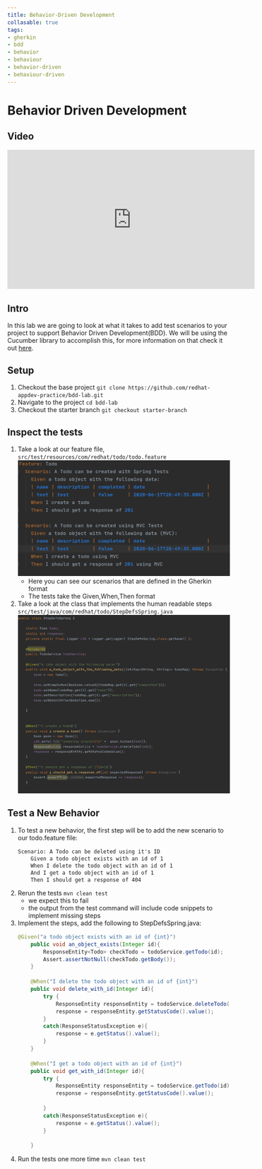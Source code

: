 ```yaml
---
title: Behavior-Driven Development
collasable: true
tags:
- gherkin
- bdd
- behavior
- behaviour
- behavior-driven
- behaviour-driven
---
```

# Behavior Driven Development
## Video
<iframe width="560" height="315" src="https://www.youtube.com/embed/ZhDSNBoTYJc" frameborder="0" allow="accelerometer; autoplay; clipboard-write; encrypted-media; gyroscope; picture-in-picture" allowfullscreen></iframe>

## Intro
In this lab we are going to look at what it takes to add test scenarios to your project to support
Behavior Driven Development(BDD). We will be using the Cucumber library to accomplish this, for more information
on that check it out [here](https://cucumber.io/).

## Setup
1. Checkout the base project `git clone https://github.com/redhat-appdev-practice/bdd-lab.git`
2. Navigate to the project `cd bdd-lab`
3. Checkout the starter branch `git checkout starter-branch`

## Inspect the tests
1. Take a look at our feature file, `src/test/resources/com/redhat/todo/todo.feature`
   ![Feature File Screenshot](https://github.com/redhat-appdev-practice/bdd-lab/blob/main/assets/feature.PNG?raw=true)
    - Here you can see our scenarios that are defined in the Gherkin format
    - The tests take the Given,When,Then format
2. Take a look at the class that implements the human readable steps `src/test/java/com/redhat/todo/StepDefsSpring.java`
   ![Step definitions screenshot](https://github.com/redhat-appdev-practice/bdd-lab/blob/main/assets/stepDefs.PNG?raw=true)

## Test a New Behavior
1. To test a new behavior, the first step will be to add the new scenario to our todo.feature file:
    ```gherkin
    Scenario: A Todo can be deleted using it's ID
        Given a todo object exists with an id of 1
        When I delete the todo object with an id of 1
        And I get a todo object with an id of 1
        Then I should get a response of 404
    ```
1. Rerun the tests `mvn clean test`
    - we expect this to fail
    - the output from the test command will include code snippets to implement missing steps
1. Implement the steps, add the following to StepDefsSpring.java:
    ```java
    @Given("a todo object exists with an id of {int}")
        public void an_object_exists(Integer id){
            ResponseEntity<Todo> checkTodo = todoService.getTodo(id);
            Assert.assertNotNull(checkTodo.getBody());
        }

        @When("I delete the todo object with an id of {int}")
        public void delete_with_id(Integer id){
            try {
                ResponseEntity responseEntity = todoService.deleteTodo(id);
                response = responseEntity.getStatusCode().value();
            }
            catch(ResponseStatusException e){
                response = e.getStatus().value();
            }
        }

        @When("I get a todo object with an id of {int}")
        public void get_with_id(Integer id){
            try {
                ResponseEntity responseEntity = todoService.getTodo(id);
                response = responseEntity.getStatusCode().value();

            }
            catch(ResponseStatusException e){
                response = e.getStatus().value();
            }

        }
    ```
1. Run the tests one more time `mvn clean test`
